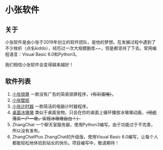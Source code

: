 # 小张软件
## 关于
小张软件是由小张于2019年创立的软件团队，是他的梦想。在发展过程中遇到了不少挫折（点名kiddo），经历过一次大规模删库~~，但是都坚持了下去。常用编程语言：Visual Basic 6.0和Python3。

我们相信小张软件会变得越来越好！
## 软件列表
1. [小张锁屏](https://zhanghelper.lanzouw.com/i3jhw02cqmmf)  一款没有广告的简易锁屏程序，~~（有彩蛋哦）~~。
2. [小张壁纸](https://zhanghelper.lanzouw.com/iYfLu02ji3le)
3. [小张计时器](https://zhanghelper.lanzouw.com/iYfLu02ji3le)  一款简洁的电脑计时器程序。
4. [桌面冰墩墩](https://zhanghelper.lanzouw.com/iKAme024a3sd)  类似于桌面宠物，只会在你的桌面上循环播放冰墩墩动画，~~（彻底落实一户一墩，实现冰墩墩自由！）~~
5. ZhangChat  一个聊天室服务器，使用Python3编写。由于功能过于不完善，所以没有发布。
6. ZhangChatPlus  ZhangChat的升级版，使用Visual Basic 6.0编写，让每个人都能轻松地体验到站长的快乐。项目编写中，敬请期待！


